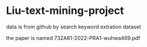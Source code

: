 # Liu-text-mining-project

data is from github by search keyword extration dataset

the paper is named 732A81-2022-PRA1-wuhwa469.pdf
